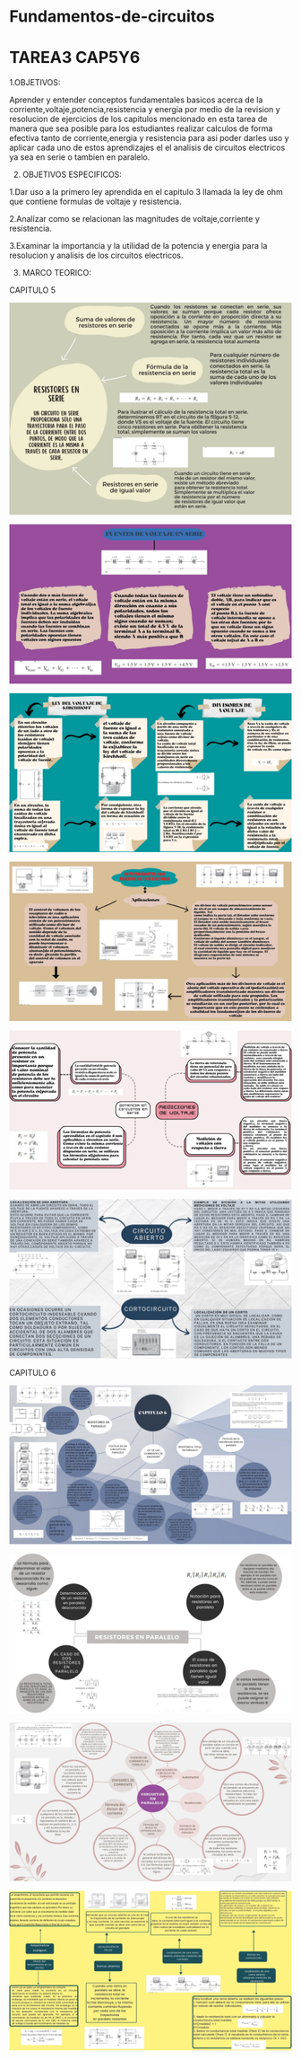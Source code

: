 # Fundamentos-de-circuitos
# TAREA3 CAP5Y6
1.OBJETIVOS: 

Aprender y entender conceptos fundamentales basicos acerca de la corriente,voltaje,potencia,resistencia y energia por medio de la revision y resolucion de ejercicios de los capitulos mencionado en esta tarea de manera que sea posible para los estudiantes realizar calculos de forma efectiva tanto de corriente,energia y resistencia para asi poder darles uso y aplicar cada uno de estos aprendizajes el el analisis de circuitos electricos ya sea en serie o tambien en paralelo. 
 
 2. OBJETIVOS ESPECIFICOS: 
 
  1.Dar uso a la primero ley aprendida en el capitulo 3 llamada la ley de ohm que contiene formulas de voltaje y resistencia.
  
  2.Analizar como se relacionan las magnitudes de voltaje,corriente y resistencia.
  
  3.Examinar la importancia y la utilidad de la potencia y energia para la resolucion y analisis de los circuitos electricos. 
  
  3. MARCO TEORICO:
  
  CAPITULO 5 
  
  ![1](https://github.com/Josselyn2/Fundamentos-de-circuitos/blob/Principal/IMAGENES/C5M1.jpg?raw=true)
  
  ![1](https://github.com/Josselyn2/Fundamentos-de-circuitos/blob/Principal/IMAGENES/C5M2.jpg?raw=true)
  
  ![1](https://github.com/Josselyn2/Fundamentos-de-circuitos/blob/Principal/IMAGENES/C5M3.jpg?raw=true)
  
   ![1](https://github.com/Josselyn2/Fundamentos-de-circuitos/blob/Principal/IMAGENES/C5M4.jpg?raw=true)
  
  ![1](https://github.com/Josselyn2/Fundamentos-de-circuitos/blob/Principal/IMAGENES/C5M5.jpg?raw=true)
  
  ![1](https://github.com/Josselyn2/Fundamentos-de-circuitos/blob/Principal/IMAGENES/C5M6.jpg?raw=true)
  
  CAPITULO 6 
  
   ![1](https://github.com/Josselyn2/Fundamentos-de-circuitos/blob/Principal/IMAGENES/C6M1.jpg?raw=true)
  
  ![1](https://github.com/Josselyn2/Fundamentos-de-circuitos/blob/Principal/IMAGENES/C6M2.jpg?raw=true)
  
  ![1](https://github.com/Josselyn2/Fundamentos-de-circuitos/blob/Principal/IMAGENES/C6M4.jpg?raw=true)
  
   ![1](https://github.com/Josselyn2/Fundamentos-de-circuitos/blob/Principal/IMAGENES/C6M5.jpg?raw=true)
  
 
  
